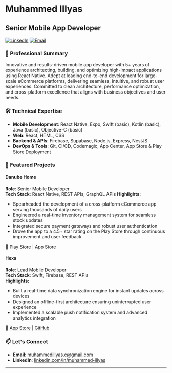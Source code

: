 # Muhammed Illyas

## Senior Mobile App Developer

[![LinkedIn](https://img.shields.io/badge/LinkedIn-Connect-blue)](https://www.linkedin.com/in/muhammed-illyas)
[![Email](https://img.shields.io/badge/Email-Contact-red)](mailto:muhammedillyas.c@gmail.com)

### 🎯 Professional Summary

Innovative and results-driven mobile app developer with 5+ years of experience architecting, building, and optimizing high-impact applications using React Native. Adept at leading end-to-end development for large-scale eCommerce platforms, delivering seamless, intuitive, and robust user experiences. Committed to clean architecture, performance optimization, and cross-platform excellence that aligns with business objectives and user needs.

### 🛠️ Technical Expertise

- **Mobile Development**: React Native, Expo, Swift (basic), Kotlin (basic), Java (basic), Objective-C (basic)
- **Web**: React, HTML, CSS
- **Backend & APIs**: Firebase, Supabase, Node.js, Express, NestJS
- **DevOps & Tools**: Git, CI/CD, Codemagic, App Center, App Store & Play Store Deployment

### 📱 Featured Projects

#### Danube Home

**Role**: Senior Mobile Developer  
**Tech Stack**: React Native, REST APIs, GraphQL APIs
**Highlights:**

- Spearheaded the development of a cross-platform eCommerce app serving thousands of daily users
- Engineered a real-time inventory management system for seamless stock updates
- Integrated secure payment gateways and robust user authentication
- Drove the app to a 4.5+ star rating on the Play Store through continuous improvement and user feedback

🔗 [Play Store](https://play.google.com/store/apps/details?id=...) | [App Store](https://play.google.com/store/apps/details?id=...)

#### Hexa

**Role**: Lead Mobile Developer  
**Tech Stack**: Swift, Firebase, REST APIs  
**Highlights:**

- Built a real-time data synchronization engine for instant updates across devices
- Designed an offline-first architecture ensuring uninterrupted user experience
- Implemented a scalable push notification system and advanced analytics integration

🔗 [App Store](https://apps.apple.com/us/app/...) | [GitHub](https://github.com/yourusername/app-repo)

### 📫 Let's Connect

- **Email**: [muhammedillyas.c@gmail.com](mailto:muhammedillyas.c@gmail.com)
- **LinkedIn**: [linkedin.com/in/muhammed-illyas](https://www.linkedin.com/in/muhammed-illyas)

---
